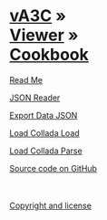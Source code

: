 [vA3C](../../index.html ) &raquo;<br>[Viewer]( ../readme-reader.html ) &raquo;<br>[Cookbook]( ./index.html )
=================================================================================================

<p id=rm >
	<a href=JavaScript:displayPage("#readme.md#rm"); >Read Me</a>
</p>

<p id=rm >
	<a href=JavaScript:displayPage("#json-reader/readme.md#rm"); >JSON Reader</a>
</p>

<p id=rm >
	<a href=JavaScript:displayPage("#export-data-json/readme.md#rm"); >Export Data JSON</a>
</p>

<p id=rm >
	<a href=JavaScript:displayPage("#load-collada-load/readme.md#rm"); >Load Collada Load</a>
</p>

<p id=rm >
	<a href=JavaScript:displayPage("#load-collada-parse/readme.md#rm"); >Load Collada Parse</a>
</p>




<!--
http://va3c.github.io/viewer/cookbook/json-reader/readme-reader.html

<i class="fa fa-external-link"></i> [Live Demo (latest)]( http://va3c.github.io/viewer/va3c-editor/latest/index.html ) 
-->

<i class="fa fa-github"></i> [Source code on GitHub]( https://github.com/va3c/viewer/tree/gh-pages/cookbook )  
<br>
<br>

<i class="fa fa-copy"></i> [Copyright and license]( https://github.com/va3c/va3c.github.io/blob/master/LICENSE )